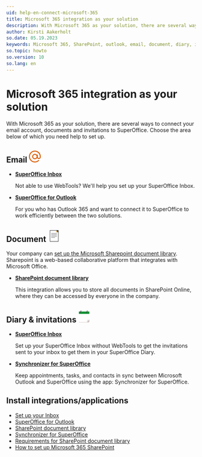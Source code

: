 ```yaml
---
uid: help-en-connect-microsoft-365
title: Microsoft 365 integration as your solution
description: With Microsoft 365 as your solution, there are several ways to connect your email account, documents and invitations to SuperOffice.
author: Kirsti Aakerholt
so.date: 05.19.2023
keywords: Microsoft 365, SharePoint, outlook, email, document, diary, invitation
so.topic: howto
so.version: 10
so.lang: en
---
```


# Microsoft 365 integration as your solution

With Microsoft 365 as your solution, there are several ways to connect your email account, documents and invitations to SuperOffice. Choose the area below of which you need help to set up.

## Email ![icon][img1]

* **[SuperOffice Inbox][1]**

    Not able to use WebTools? We'll help you set up your SuperOffice Inbox.

* **[SuperOffice for Outlook][2]**

    For you who has Outlook 365 and want to connect it to SuperOffice to work efficiently between the two solutions.

## Document ![icon][img2]

Your company can [set up the Microsoft Sharepoint document library][5]. Sharepoint is a web-based collaborative platform that integrates with Microsoft Office.

* **[SharePoint document library][3]**

    This integration allows you to store all documents in SharePoint Online, where they can be accessed by everyone in the company.

## Diary & invitations ![icon][img3]

* **[SuperOffice Inbox][1]**

    Set up your SuperOffice Inbox without WebTools to get the invitations sent to your inbox to get them in your SuperOffice Diary.

* **[Synchronizer for SuperOffice][4]**

    Keep appointments, tasks, and contacts in sync between Microsoft Outlook and SuperOffice using the app: Synchronizer for SuperOffice.

## Install integrations/applications

* [Set up your Inbox][1]
* [SuperOffice for Outlook][2]
* [SharePoint document library][3]
* [Synchronizer for SuperOffice][4]
* [Requirements for SharePoint document library][6]
* [How to set up Microsoft 365 SharePoint][5]

<!-- Referenced links -->
[1]: ../../../email/inbox/learn/setup.md
[2]: ../../../email/superoffice-for-outlook/learn/index.md
[3]: ../../../admin/preferences/learn/document-library/change-to-sharepoint.md
[4]: https://appstore.superoffice.com/infobridge-software-b-v-/synchronizer-for-superoffice
[5]: ../../../document/cloud/sharepoint-documents/set-up.md
[6]: ../../../document/cloud/sharepoint-documents/requirements.md

<!-- Referenced images -->
[img1]: ../../../../../common/icons/email-h32.png
[img2]: ../../../../../common/icons/document-h32.png
[img3]: ../../../../../common/icons/nav-diary-h32.png
